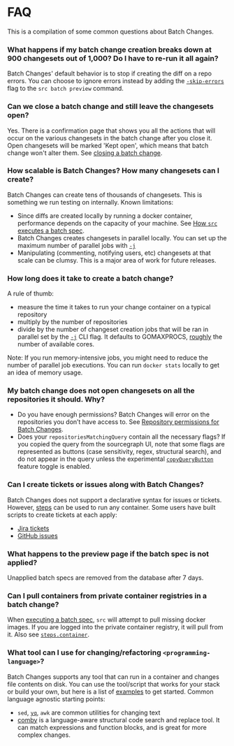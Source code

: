 # FAQ

This is a compilation of some common questions about Batch Changes.

### What happens if my batch change creation breaks down at 900 changesets out of 1,000? Do I have to re-run it all again?
Batch Changes' default behavior is to stop if creating the diff on a repo errors. You can choose to ignore errors instead by adding the [`-skip-errors`](../../cli/references/batch/preview.md) flag to the `src batch preview` command.

### Can we close a batch change and still leave the changesets open?
Yes. There is a confirmation page that shows you all the actions that will occur on the various changesets in the batch change after you close it. Open changesets will be marked 'Kept open', which means that batch change won't alter them. See [closing a batch change](../how-tos/closing_or_deleting_a_batch_change.md#closing-a-batch-change).

### How scalable is Batch Changes? How many changesets can I create?
Batch Changes can create tens of thousands of changesets. This is something we run testing on internally.
Known limitations:

- Since diffs are created locally by running a docker container, performance depends on the capacity of your machine. See [How `src` executes a batch spec](../explanations/how_src_executes_a_batch_spec.md).
- Batch Changes creates changesets in parallel locally. You can set up the maximum number of parallel jobs with [`-j`](../../cli/references/batch/apply.md)
- Manipulating (commenting, notifying users, etc) changesets at that scale can be clumsy. This is a major area of work for future releases.


### How long does it take to create a batch change?
A rule of thumb:

- measure the time it takes to run your change container on a typical repository
- multiply by the number of repositories
- divide by the number of changeset creation jobs that will be ran in parallel set by the [`-j`](../../cli/references/batch/apply.md) CLI flag. It defaults to GOMAXPROCS, [roughly](https://golang.org/pkg/runtime/#NumCPU) the number of available cores.

Note: If you run memory-intensive jobs, you might need to reduce the number of parallel job executions. You can run `docker stats` locally to get an idea of memory usage.

### My batch change does not open changesets on all the repositories it should. Why?
- Do you have enough permissions? Batch Changes will error on the repositories you don’t have access to. See [Repository permissions for Batch Changes](../explanations/permissions_in_batch_changes.md).
- Does your `repositoriesMatchingQuery` contain all the necessary flags? If you copied the query from the sourcegraph UI, note that some flags are represented as buttons (case sensitivity, regex, structural search), and do not appear in the query unless the experimental [`copyQueryButton`](https://github.com/sourcegraph/sourcegraph/pull/18317) feature toggle is enabled.

### Can I create tickets or issues along with Batch Changes?
Batch Changes does not support a declarative syntax for issues or tickets.
However, [steps](../references/batch_spec_yaml_reference.md#steps-run) can be used to run any container. Some users have built scripts to create tickets at each apply:

- [Jira tickets](https://github.com/sourcegraph/campaign-examples/tree/master/jira-tickets)
- [GitHub issues](https://github.com/sourcegraph/batch-change-examples/tree/main/github-issues)

### What happens to the preview page if the batch spec is not applied?
Unapplied batch specs are removed from the database after 7 days.

### Can I pull containers from private container registries in a batch change?
When [executing a batch spec](../explanations/how_src_executes_a_batch_spec.md), `src` will attempt to pull missing docker images. If you are logged into the private container registry, it will pull from it. Also see [`steps.container`](batch_spec_yaml_reference.md#steps-container).

### What tool can I use for changing/refactoring `<programming-language>`?

Batch Changes supports any tool that can run in a container and changes file contents on disk. You can use the tool/script that works for your stack or build your own, but here is a list of [examples](https://github.com/sourcegraph/batch-change-examples) to get started.
Common language agnostic starting points:

- `sed`, [`yq`](https://github.com/mikefarah/yq), `awk` are common utilities for changing text
- [comby](https://comby.dev/docs/overview) is a language-aware structural code search and replace tool. It can match expressions and function blocks, and is great for more complex changes.
